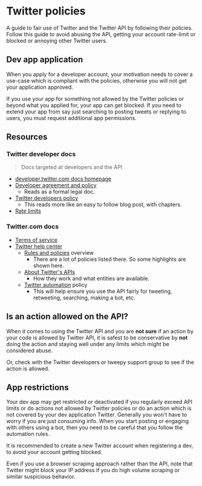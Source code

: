 # Twitter policies

A guide to fair use of Twitter and the Twitter API by following their policies. Follow this guide to avoid abusing the API, getting your account rate-limit or blocked or annoying other Twitter users.


## Dev app application

When you apply for a developer account, your motivation needs to cover a use-case which is compliant with the policies, otherwise you will not get your application approved.

If you use your app for something not allowed by the Twitter policies or beyond what you applied for, your app can get blocked. If you need to extend your app from say just searching to posting tweets or replying to users, you must request additional app permissions.


## Resources


### Twitter developer docs
> Docs targeted at developers and the API

- [developer.twitter.com docs homepage](https://developer.twitter.com/en/docs)
- [Developer agreement and policy](https://developer.twitter.com/en/developer-terms/agreement-and-policy)
    - Reads as a formal legal doc.
- [Twitter developers policy](https://developer.twitter.com/en/developer-terms/policy)
    - This reads more like an easy to follow blog post, with chapters.
- [Rate limits](https://developer.twitter.com/en/docs/basics/rate-limits)

### Twitter.com docs

- [Terms of service](https://twitter.com/en/tos)
- [Twitter help center](https://help.twitter.com)
    - [Rules and policies](https://help.twitter.com/en/rules-and-policies) overview
        - There are a lot of policies listed there. So some highlights are shown here.
    - [About Twitter's APIs](https://help.twitter.com/en/rules-and-policies/twitter-api)
        - How they work and what entities are available.
    - [Twitter automation](https://help.twitter.com/en/rules-and-policies/twitter-automation) policy
        - This will help ensure you use the API fairly for tweeting, retweeting, searching, making a bot, etc.


## Is an action allowed on the API?

When it comes to using the Twitter API and you are **not sure** if an action by your code is allowed by Twitter API, it is safest to be conservative by **not** doing the action and staying well under any limits which might be considered abuse.

Or, check with the Twitter developers or tweepy support group to see if the action is allowed.


## App restrictions

Your dev app may get restricted or deactivated if you regularly exceed API limits or do actions not allowed by Twitter policies or do an action which is not covered by your dev application Twitter. Generally you won't have to worry if you are just consuming info. When you start posting or engaging with others using a bot, then you need to be careful that you follow the automation rules.

It is recommended to create a new Twitter account when registering a dev, to avoid your account getting blocked.

Even if you use a browser scraping approach rather than the API, note that Twitter might block your IP address if you do high volume scraping or similar suspicious behavior.
<!--stackedit_data:
eyJoaXN0b3J5IjpbLTE1MTk4Mjk5NTEsLTEyNDc5NjIwOTFdfQ
==
-->
